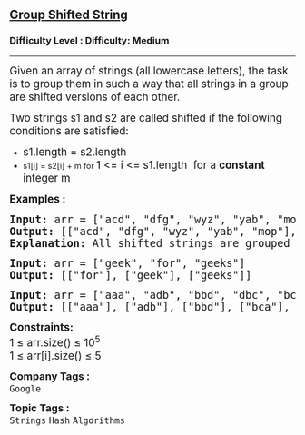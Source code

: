 <h2><a href="https://www.geeksforgeeks.org/problems/group-shifted-string/1?page=2&company=Google&difficulty=Basic,Easy,Medium,Hard&status=unsolved,attempted&sortBy=submissions">Group Shifted String</a></h2><h3>Difficulty Level : Difficulty: Medium</h3><hr><div class="problems_problem_content__Xm_eO"><p><span style="font-size: 18.6667px;">Given an array of strings (all lowercase letters), the task is to group them in such a way that all strings in a group are shifted versions of each other.</span></p>
<p><span style="font-size: 18.6667px;"> Two strings s1 and s2 are called shifted if the following conditions are satisfied:</span></p>
<ul>
<li><span style="font-size: 18.6667px;">s1.length = s2.length</span></li>
<li>s1[i] = s2[i] + m for <span style="font-size: 18.6667px;">1 &lt;= i &lt;= s1.length&nbsp; for a <strong>constant </strong>integer m</span></li>
</ul>
<p><span style="font-size: 14pt;"><strong>Examples :<br></strong></span></p>
<pre><span style="font-size: 14pt;"><strong style="font-size: 14pt;">Input: </strong><span style="font-size: 14pt;">arr = ["acd", "dfg", "wyz", "yab", "mop", "bdfh", "a", "x", "moqs"]
</span><strong style="font-size: 14pt;">Output:</strong><span style="font-size: 14pt;"> [["acd", "dfg", "wyz", "yab", "mop"], ["bdfh", "moqs"], ["a", "x"]] 
</span><strong style="font-size: 14pt;">Explanation: </strong>All shifted strings are grouped together.</span></pre>
<pre><span style="font-size: 14pt;"><strong>Input: </strong>arr = ["geek", "for", "geeks"]
<strong>Output: </strong>[["for"], ["geek"], ["geeks"]]<br></span></pre>
<pre><span style="font-size: 14pt;"><strong>Input: </strong>arr = ["aaa", "adb", "bbd", "dbc", "bca"]
<strong>Output: </strong>[["aaa"], ["adb"], ["bbd"], ["bca"], ["dbc"]]</span></pre>
<p><span style="font-size: 14pt;"><strong>Constraints:</strong><br>1 ≤ arr.size() ≤ 10<sup>5</sup><br>1 ≤ arr[i].size() ≤ 5</span></p></div><p><span style=font-size:18px><strong>Company Tags : </strong><br><code>Google</code>&nbsp;<br><p><span style=font-size:18px><strong>Topic Tags : </strong><br><code>Strings</code>&nbsp;<code>Hash</code>&nbsp;<code>Algorithms</code>&nbsp;